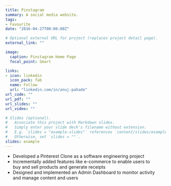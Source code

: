 ```yaml
---
title: Pinstagram
summary: A social media website.
tags:
- Favourite
date: "2016-04-27T00:00:00Z"

# Optional external URL for project (replaces project detail page).
external_link: ""

image:
  caption: Pinstagram Home Page
  focal_point: Smart

links:
- icon: linkedin
  icon_pack: fab
  name: Follow
  url: "linkedin.com/in/anuj-pahade"
url_code: ""
url_pdf: ""
url_slides: ""
url_video: ""

# Slides (optional).
#   Associate this project with Markdown slides.
#   Simply enter your slide deck's filename without extension.
#   E.g. `slides = "example-slides"` references `content/slides/example-slides.md`.
#   Otherwise, set `slides = ""`.
slides: example
---
```


- Developed a Pinterest Clone as a software engineering project  
- Incrementally   added   features   like   e-commerce   to   enable   users   to  
buy and sell products and generate receipts  
- Designed   and   implemented   an   Admin   Dashboard   to   monitor   activity  
and manage content and users  
